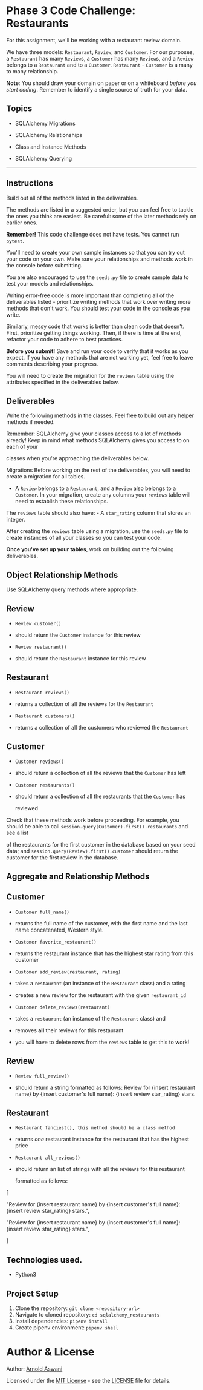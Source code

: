 # Phase 3 Code Challenge: Restaurants

For this assignment, we'll be working with a restaurant review domain.

We have three models: `Restaurant`, `Review`, and `Customer`.
For our purposes, a `Restaurant` has many `Review`s, a `Customer` has many
`Review`s, and a `Review` belongs to a `Restaurant` and to a `Customer`.
`Restaurant` - `Customer` is a many to many relationship.

**Note**: You should draw your domain on paper or on a whiteboard _before you
start coding_. Remember to identify a single source of truth for your data.

## Topics

- SQLAlchemy Migrations

- SQLAlchemy Relationships

- Class and Instance Methods

- SQLAlchemy Querying

---

## Instructions

Build out all of the methods listed in the deliverables.

The methods are listed in a suggested order, but you can feel free to tackle the ones you think are easiest. Be careful: some of the later methods rely on earlier ones.

**Remember!** This code challenge does not have tests. You cannot run `pytest`.

You'll need to create your own sample instances so that you can try out your code on your own. Make sure your relationships and methods work in the console before submitting.

You are also encouraged to use the `seeds.py` file to create sample data to test your models and relationships.

Writing error-free code is more important than completing all of the deliverables listed - prioritize writing methods that work over writing more methods that don't work. You should test your code in the console as you write.

Similarly, messy code that works is better than clean code that doesn't. First, prioritize getting things working. Then, if there is time at the end, refactor your code to adhere to best practices.

**Before you submit!** Save and run your code to verify that it works as you expect. If you have any methods that are not working yet, feel free to leave comments describing your progress.

You will need to create the migration for the `reviews` table using the attributes specified in the deliverables below.

## Deliverables

Write the following methods in the classes. Feel free to build out any helper methods if needed.

Remember: SQLAlchemy give your classes access to a lot of methods already! Keep in mind what methods SQLAlchemy gives you access to on each of your

classes when you're approaching the deliverables below.

Migrations
Before working on the rest of the deliverables, you will need to create a migration for all tables.

- A `Review` belongs to a `Restaurant`, and a `Review` also belongs to a `Customer`. In your migration, create any columns your `reviews` table will need to establish these relationships.

The `reviews` table should also have: - A `star_rating` column that stores an integer.

After creating the `reviews` table using a migration, use the `seeds.py` file to create instances of all your classes so you can test your code.

**Once you've set up your tables**, work on building out the following deliverables.

## Object Relationship Methods

Use SQLAlchemy query methods where appropriate.

## Review

- `Review customer()`

- should return the `Customer` instance for this review

- `Review restaurant()`

- should return the `Restaurant` instance for this review

## Restaurant

- `Restaurant reviews()`

- returns a collection of all the reviews for the `Restaurant`

- `Restaurant customers()`

- returns a collection of all the customers who reviewed the `Restaurant`

## Customer

- `Customer reviews()`

- should return a collection of all the reviews that the `Customer` has left

- `Customer restaurants()`

- should return a collection of all the restaurants that the `Customer` has

  reviewed

Check that these methods work before proceeding. For example, you should be able to call `session.query(Customer).first().restaurants` and see a list

of the restaurants for the first customer in the database based on your seed data; and `session.query(Review).first().customer` should return the customer for the first review in the database.

## Aggregate and Relationship Methods

## Customer

- `Customer full_name()`

- returns the full name of the customer, with the first name and the last name concatenated, Western style.

- `Customer favorite_restaurant()`

- returns the restaurant instance that has the highest star rating from this customer

- `Customer add_review(restaurant, rating)`

- takes a `restaurant` (an instance of the `Restaurant` class) and a rating

- creates a new review for the restaurant with the given `restaurant_id`

- `Customer delete_reviews(restaurant)`

- takes a `restaurant` (an instance of the `Restaurant` class) and

- removes **all** their reviews for this restaurant

- you will have to delete rows from the `reviews` table to get this to work!

## Review

- `Review full_review()`

- should return a string formatted as follows:
  Review for {insert restaurant name} by {insert customer's full name}: {insert review star_rating} stars.

## Restaurant

- `Restaurant fanciest(), this method should be a class method`

- returns _one_ restaurant instance for the restaurant that has the highest price

- `Restaurant all_reviews()`

- should return an list of strings with all the reviews for this restaurant

  formatted as follows:

[

"Review for {insert restaurant name} by {insert customer's full name}: {insert review star_rating} stars.",

"Review for {insert restaurant name} by {insert customer's full name}: {insert review star_rating} stars.",

]

## Technologies used.

- Python3

## Project Setup

1. Clone the repository: `git clone <repository-url>`
2. Navigate to cloned repository: `cd sqlalchemy_restaurants`
3. Install dependencies: `pipenv install`
4. Create pipenv environment: `pipenv shell`

# Author & License

Author: [Arnold Aswani](https://github.com/arnold-aswan)

Licensed under the [MIT License](LICENSE) - see the [LICENSE](LICENSE) file for details.
